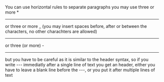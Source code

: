 You can use horizontal rules to separate paragraphs
you may use three or more *
******
or three or more _ (you may insert spaces before, 
after or between the characters, no other 
charachters are allowed)
__ __ __ __ 

or three (or more) - 

---

but you have to be careful as it is similar to the 
header syntax, so if you write --- immediatly after 
a single line of text you get an header, either you 
have to leave a blank line before the ---, or you put
it after multiple lines of text


